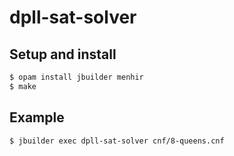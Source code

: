 # dpll-sat-solver

## Setup and install

```sh
$ opam install jbuilder menhir
$ make
```

## Example

```sh
$ jbuilder exec dpll-sat-solver cnf/8-queens.cnf
```
